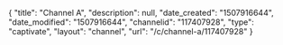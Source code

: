 {
    "title": "Channel A",
    "description": null,
    "date_created": "1507916644",
    "date_modified": "1507916644",
    "channelid": "117407928",
    "type": "captivate",
    "layout": "channel",
    "url": "\/c\/channel-a\/117407928"
}